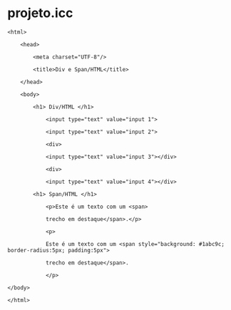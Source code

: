 # projeto.icc
<!DOCTYPE html>

	<html>

		<head>

			<meta charset="UTF-8"/>

			<title>Div e Span/HTML</title>

		</head>

		<body>

			<h1> Div/HTML </h1>

				<input type="text" value="input 1">

				<input type="text" value="input 2">

				<div>

				<input type="text" value="input 3"></div>

				<div>

				<input type="text" value="input 4"></div>

			<h1> Span/HTML </h1>

				<p>Este é um texto com um <span>

				trecho em destaque</span>.</p>

				<p>

				Este é um texto com um <span style="background: #1abc9c; border-radius:5px; padding:5px">

				trecho em destaque</span>.

				</p>

	</body>

	</html>
